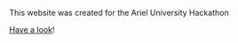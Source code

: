 This website was created for the Ariel University Hackathon

[Have a look](https://matanweiss.github.io/juniorNoMore)!
